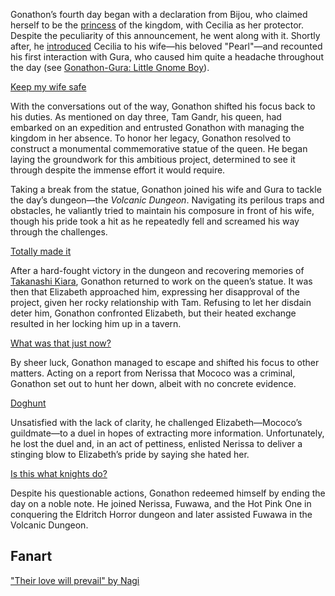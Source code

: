 <!-- title: Gonathon G -->
<!-- status: Alive -->

Gonathon’s fourth day began with a declaration from Bijou, who claimed herself to be the [princess](https://www.youtube.com/live/VgMSugOH5DA?feature=shared&t=521) of the kingdom, with Cecilia as her protector. Despite the peculiarity of this announcement, he went along with it. Shortly after, he [introduced](https://www.youtube.com/live/VgMSugOH5DA?feature=shared&t=736) Cecilia to his wife—his beloved "Pearl"—and recounted his first interaction with Gura, who caused him quite a headache throughout the day (see [Gonathon-Gura: Little Gnome Boy](#edge:gigi-gura)).

[Keep my wife safe](#embed:https://www.youtube.com/live/VgMSugOH5DA?feature=shared&t=806)

With the conversations out of the way, Gonathon shifted his focus back to his duties. As mentioned on day three, Tam Gandr, his queen, had embarked on an expedition and entrusted Gonathon with managing the kingdom in her absence. To honor her legacy, Gonathon resolved to construct a monumental commemorative statue of the queen. He began laying the groundwork for this ambitious project, determined to see it through despite the immense effort it would require.

Taking a break from the statue, Gonathon joined his wife and Gura to tackle the day’s dungeon—the _Volcanic Dungeon_. Navigating its perilous traps and obstacles, he valiantly tried to maintain his composure in front of his wife, though his pride took a hit as he repeatedly fell and screamed his way through the challenges.

[Totally made it](#embed:https://www.youtube.com/live/VgMSugOH5DA?feature=shared&t=7796)

After a hard-fought victory in the dungeon and recovering memories of [Takanashi Kiara](https://www.youtube.com/live/VgMSugOH5DA?feature=shared&t=8112), Gonathon returned to work on the queen’s statue. It was then that Elizabeth approached him, expressing her disapproval of the project, given her rocky relationship with Tam. Refusing to let her disdain deter him, Gonathon confronted Elizabeth, but their heated exchange resulted in her locking him up in a tavern.

[What was that just now?](#embed:https://www.youtube.com/live/VgMSugOH5DA?feature=shared&t=11555)

By sheer luck, Gonathon managed to escape and shifted his focus to other matters. Acting on a report from Nerissa that Mococo was a criminal, Gonathon set out to hunt her down, albeit with no concrete evidence.

[Doghunt](#embed:https://www.youtube.com/live/VgMSugOH5DA?feature=shared&t=12009)

Unsatisfied with the lack of clarity, he challenged Elizabeth—Mococo’s guildmate—to a duel in hopes of extracting more information. Unfortunately, he lost the duel and, in an act of pettiness, enlisted Nerissa to deliver a stinging blow to Elizabeth’s pride by saying she hated her.

[Is this what knights do?](#embed:https://www.youtube.com/live/VgMSugOH5DA?feature=shared&t=12872)

Despite his questionable actions, Gonathon redeemed himself by ending the day on a noble note. He joined Nerissa, Fuwawa, and the Hot Pink One in conquering the Eldritch Horror dungeon and later assisted Fuwawa in the Volcanic Dungeon.

## Fanart

["Their love will prevail" by Nagi](https://x.com/Nagi_Nyaaa/status/1831932489658724587)

<!-- ame, irys, kronii, gura, nerissa -->
